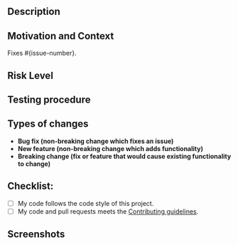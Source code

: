 <!--- Provide a general summary of your changes in the Title above -->

## Description
<!--- Describe your changes in detail -->

## Motivation and Context
<!--- Why is this change required? What problem does it solve? -->
<!--- If it fixes an open issue, please link to the issue here. -->
Fixes #{issue-number}.

## Risk Level
<!--- Document the potential risks for this PR, -->
<!--- E.g. admin-only = minimal risk, or major user feature = high risk -->

## Testing procedure
<!--- Please describe in detail how you tested your changes. -->
<!--- Include details of your testing environment, and the tests you ran to -->
<!--- see how your change affects other areas of the code, etc. -->

## Types of changes
<!--- What types of changes does your code introduce? Remove those that don't apply: -->
- **Bug fix (non-breaking change which fixes an issue)**
- **New feature (non-breaking change which adds functionality)**
- **Breaking change (fix or feature that would cause existing functionality to change)**

## Checklist:
<!--- Go over all the following points, and put an x in all the boxes that apply. -->
<!--- If you're unsure about any of these, don't hesitate to ask. We're here to help! -->
- [ ] My code follows the code style of this project.
- [ ] My code and pull requests meets the [Contributing guidelines](https://github.com/CMB2/CMB2/blob/develop/CONTRIBUTING.md).

## Screenshots
<!--- Provide screenshots if possible -->

